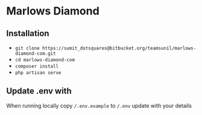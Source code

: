 # Marlows Diamond

## Installation

-   `git clone https://sumit_dotsquares@bitbucket.org/teamsunil/marlows-diamond-com.git`
-   `cd marlows-diamond-com`
-   `composer install`
-   `php artisan serve`



## Update .env with

When running locally copy `/.env.example` to `/.env` update with your details